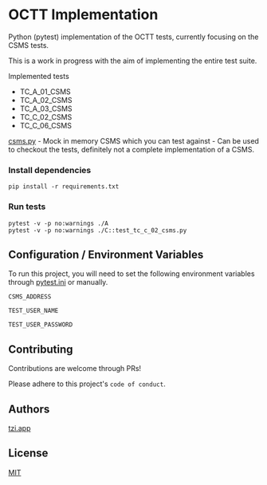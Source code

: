 
# OCTT Implementation

Python (pytest) implementation of the OCTT tests, currently focusing on the CSMS tests.

This is a work in progress with the aim of implementing the entire test suite.

Implemented tests

* TC_A_01_CSMS
* TC_A_02_CSMS
* TC_A_03_CSMS
* TC_C_02_CSMS
* TC_C_06_CSMS

[csms.py](/csms.py) - Mock in memory CSMS which you can test against - Can be used to checkout the tests, definitely not a complete implementation of a CSMS.


### Install dependencies
```
pip install -r requirements.txt
```

### Run tests
```
pytest -v -p no:warnings ./A
pytest -v -p no:warnings ./C::test_tc_c_02_csms.py
```

## Configuration / Environment Variables

To run this project, you will need to set the following environment variables through [pytest.ini](/pytest.ini) or manually.

`CSMS_ADDRESS`

`TEST_USER_NAME`

`TEST_USER_PASSWORD`

## Contributing

Contributions are welcome through PRs!

Please adhere to this project's `code of conduct`.


## Authors

[tzi.app](https://www.tzi.app)


## License

[MIT](https://choosealicense.com/licenses/mit/)

